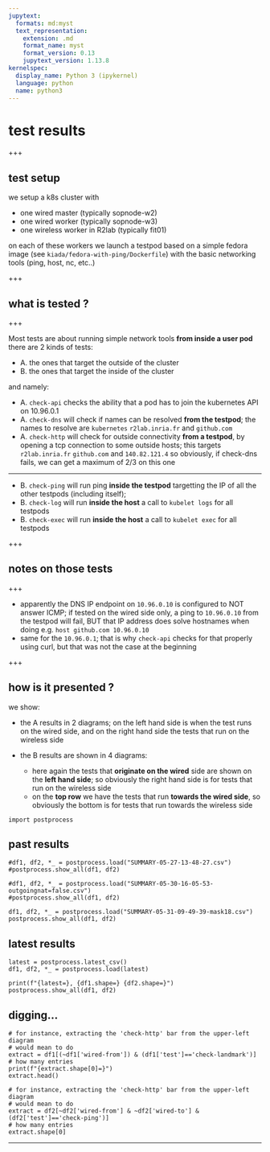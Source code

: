 ```yaml
---
jupytext:
  formats: md:myst
  text_representation:
    extension: .md
    format_name: myst
    format_version: 0.13
    jupytext_version: 1.13.8
kernelspec:
  display_name: Python 3 (ipykernel)
  language: python
  name: python3
---
```


# test results

+++

## test setup

we setup a k8s cluster with

* one wired master (typically sopnode-w2)
* one wired worker (typically sopnode-w3)
* one wireless worker in R2lab (typically fit01)

on each of these workers we launch a testpod based on a simple fedora image (see `kiada/fedora-with-ping/Dockerfile`) with the basic networking tools (ping, host, nc, etc..)

+++

## what is tested ?

+++

Most tests are about running simple network tools **from inside a user pod**  
there are 2 kinds of tests:

* A. the ones that target the outside of the cluster
* B. the ones that target the inside of the cluster

and namely:

* A. `check-api` checks the ability that a pod has to join the kubernetes API on 10.96.0.1
* A. `check-dns` will check if names can be resolved **from the testpod**; the names to resolve are `kubernetes` `r2lab.inria.fr` and `github.com`
* A. `check-http` will check for outside connectivity **from a testpod**, by opening a tcp connection to some outside hosts; this targets `r2lab.inria.fr` `github.com` and `140.82.121.4` so obviously, if check-dns fails, we can get a maximum of 2/3 on this one

*** 

* B. `check-ping` will run ping **inside the testpod** targetting the IP of all the other testpods (including itself); 
* B. `check-log` will run **inside the host** a call to `kubelet logs` for all testpods
* B. `check-exec` will run **inside the host** a call to `kubelet exec` for all testpods

+++

## notes on those tests

+++

* apparently the DNS IP endpoint on `10.96.0.10` is configured to NOT answer ICMP; if tested on the wired side only, a ping to `10.96.0.10` from the testpod will fail, BUT that IP address does solve hostnames when doing e.g. `host github.com 10.96.0.10`
* same for the `10.96.0.1`; that is why `check-api` checks for that properly using curl, but that was not the case at the beginning
 

+++

## how is it presented ?

we show:

* the A results in 2 diagrams; on the left hand side is when the test runs on the wired side, and on the right hand side the tests that run on the wireless side

* the B results are shown in 4 diagrams:
  * here again the tests that **originate on the wired** side are shown on the **left hand side**; so obviously the right hand side is for tests that run on the wireless side
  * on the **top row** we have the tests that run **towards the wired side**, so obviously the bottom is for tests that run towards the wireless side

```{code-cell} ipython3
import postprocess
```

## past results

```{code-cell} ipython3
#df1, df2, *_ = postprocess.load("SUMMARY-05-27-13-48-27.csv")
#postprocess.show_all(df1, df2)
```

```{code-cell} ipython3
#df1, df2, *_ = postprocess.load("SUMMARY-05-30-16-05-53-outgoingnat=false.csv")
#postprocess.show_all(df1, df2)
```

```{code-cell} ipython3
df1, df2, *_ = postprocess.load("SUMMARY-05-31-09-49-39-mask18.csv")
postprocess.show_all(df1, df2)
```

## latest results

```{code-cell} ipython3
latest = postprocess.latest_csv()
df1, df2, *_ = postprocess.load(latest)

print(f"{latest=}, {df1.shape=} {df2.shape=}")
postprocess.show_all(df1, df2)
```

## digging...

```{code-cell} ipython3
# for instance, extracting the 'check-http' bar from the upper-left diagram
# would mean to do
extract = df1[(~df1['wired-from']) & (df1['test']=='check-landmark')]
# how many entries
print(f"{extract.shape[0]=}")
extract.head()
```

```{code-cell} ipython3
# for instance, extracting the 'check-http' bar from the upper-left diagram
# would mean to do
extract = df2[~df2['wired-from'] & ~df2['wired-to'] & (df2['test']=='check-ping')]
# how many entries
extract.shape[0]
```

****
